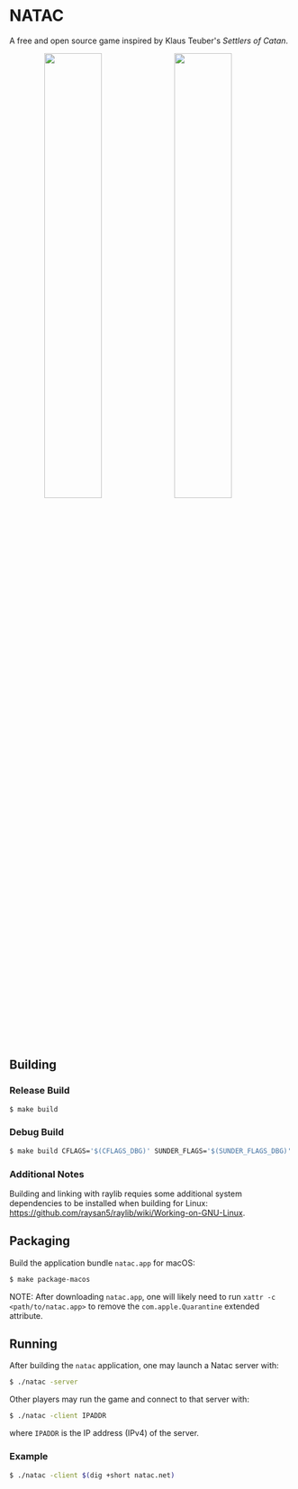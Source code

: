 NATAC
=====

A free and open source game inspired by Klaus Teuber's *Settlers of Catan*.

<span float="left" align="center">
  
<img width="45%" src="https://github.com/ashn-dot-dev/natac/assets/60763262/e4f27eab-9218-4f52-a6f9-8dc7cc8f2605">
<img width="45%" src="https://github.com/ashn-dot-dev/natac/assets/60763262/83645b7c-fec2-496b-bd29-542a68128c5a">
</span>

## Building

### Release Build

```sh
$ make build
```

### Debug Build

```sh
$ make build CFLAGS='$(CFLAGS_DBG)' SUNDER_FLAGS='$(SUNDER_FLAGS_DBG)'
```

### Additional Notes
Building and linking with raylib requies some additional system dependencies to
be installed when building for Linux: https://github.com/raysan5/raylib/wiki/Working-on-GNU-Linux.

## Packaging

Build the application bundle `natac.app` for macOS:

```sh
$ make package-macos
```

NOTE: After downloading `natac.app`, one will likely need to run `xattr -c
<path/to/natac.app>` to remove the `com.apple.Quarantine` extended attribute.

## Running

After building the `natac` application, one may launch a Natac server with:

```sh
$ ./natac -server
```

Other players may run the game and connect to that server with:

```sh
$ ./natac -client IPADDR
```

where `IPADDR` is the IP address (IPv4) of the server.

### Example

```sh
$ ./natac -client $(dig +short natac.net)
```
